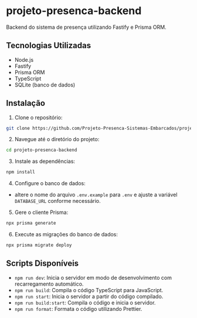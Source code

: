 # projeto-presenca-backend

Backend do sistema de presença utilizando Fastify e Prisma ORM.

## Tecnologias Utilizadas

- Node.js
- Fastify
- Prisma ORM
- TypeScript
- SQLite (banco de dados)

## Instalação

1. Clone o repositório:

```bash
git clone https://github.com/Projeto-Presenca-Sistemas-Embarcados/projeto-presenca-backend.git
```

2. Navegue até o diretório do projeto:

```bash
cd projeto-presenca-backend
```

3. Instale as dependências:

```bash
npm install
```

4. Configure o banco de dados:

- altere o nome do arquivo `.env.example` para `.env` e ajuste a variável `DATABASE_URL` conforme necessário.

5. Gere o cliente Prisma:

```bash
npx prisma generate
```

6. Execute as migrações do banco de dados:

```bash
npx prisma migrate deploy
```

## Scripts Disponíveis

- `npm run dev`: Inicia o servidor em modo de desenvolvimento com recarregamento automático.
- `npm run build`: Compila o código TypeScript para JavaScript.
- `npm run start`: Inicia o servidor a partir do código compilado.
- `npm run build:start`: Compila o código e inicia o servidor.
- `npm run format`: Formata o código utilizando Prettier.
